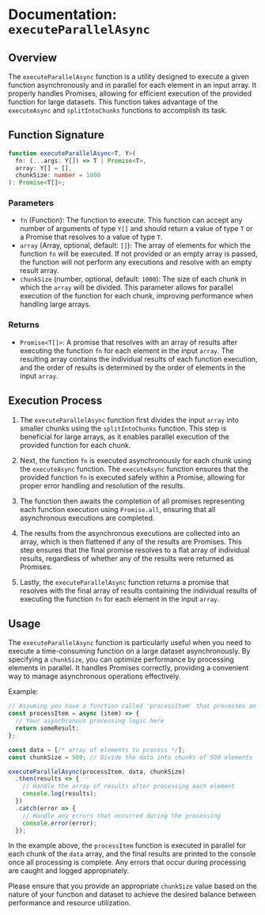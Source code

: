 # Documentation: `executeParallelAsync`

## Overview

The `executeParallelAsync` function is a utility designed to execute a given function asynchronously and in parallel for each element in an input array. It properly handles Promises, allowing for efficient execution of the provided function for large datasets. This function takes advantage of the `executeAsync` and `splitIntoChunks` functions to accomplish its task.

## Function Signature

```typescript
function executeParallelAsync<T, Y>(
  fn: (...args: Y[]) => T | Promise<T>,
  array: Y[] = [],
  chunkSize: number = 1000
): Promise<T[]>;
```

### Parameters

- `fn` (Function): The function to execute. This function can accept any number of arguments of type `Y[]` and should return a value of type `T` or a Promise that resolves to a value of type `T`.
- `array` (Array, optional, default: `[]`): The array of elements for which the function `fn` will be executed. If not provided or an empty array is passed, the function will not perform any executions and resolve with an empty result array.
- `chunkSize` (number, optional, default: `1000`): The size of each chunk in which the `array` will be divided. This parameter allows for parallel execution of the function for each chunk, improving performance when handling large arrays.

### Returns

- `Promise<T[]>`: A promise that resolves with an array of results after executing the function `fn` for each element in the input `array`. The resulting array contains the individual results of each function execution, and the order of results is determined by the order of elements in the input `array`.

## Execution Process

1. The `executeParallelAsync` function first divides the input `array` into smaller chunks using the `splitIntoChunks` function. This step is beneficial for large arrays, as it enables parallel execution of the provided function for each chunk.

2. Next, the function `fn` is executed asynchronously for each chunk using the `executeAsync` function. The `executeAsync` function ensures that the provided function `fn` is executed safely within a Promise, allowing for proper error handling and resolution of the results.

3. The function then awaits the completion of all promises representing each function execution using `Promise.all`, ensuring that all asynchronous executions are completed.

4. The results from the asynchronous executions are collected into an array, which is then flattened if any of the results are Promises. This step ensures that the final promise resolves to a flat array of individual results, regardless of whether any of the results were returned as Promises.

5. Lastly, the `executeParallelAsync` function returns a promise that resolves with the final array of results containing the individual results of executing the function `fn` for each element in the input `array`.

## Usage

The `executeParallelAsync` function is particularly useful when you need to execute a time-consuming function on a large dataset asynchronously. By specifying a `chunkSize`, you can optimize performance by processing elements in parallel. It handles Promises correctly, providing a convenient way to manage asynchronous operations effectively.

Example:

```javascript
// Assuming you have a function called 'processItem' that processes an individual item asynchronously
const processItem = async (item) => {
  // Your asynchronous processing logic here
  return someResult;
};

const data = [/* array of elements to process */];
const chunkSize = 500; // Divide the data into chunks of 500 elements

executeParallelAsync(processItem, data, chunkSize)
  .then(results => {
    // Handle the array of results after processing each element
    console.log(results);
  })
  .catch(error => {
    // Handle any errors that occurred during the processing
    console.error(error);
  });
```

In the example above, the `processItem` function is executed in parallel for each chunk of the `data` array, and the final results are printed to the console once all processing is complete. Any errors that occur during processing are caught and logged appropriately.

Please ensure that you provide an appropriate `chunkSize` value based on the nature of your function and dataset to achieve the desired balance between performance and resource utilization.
